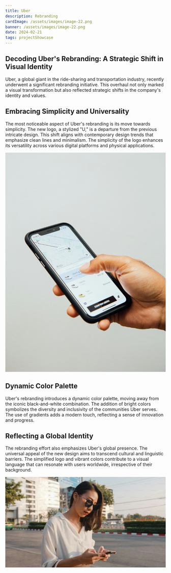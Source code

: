 ```yaml
---
title: Uber
description: Rebranding
cardImage: /assets/images/image-22.png
banner: /assets/images/image-22.png
date: 2024-02-21
tags: projectShowcase
---
```


## Decoding Uber's Rebranding: A Strategic Shift in Visual Identity

Uber, a global giant in the ride-sharing and transportation industry, recently underwent a significant rebranding initiative. This overhaul not only marked a visual transformation but also reflected strategic shifts in the company's identity and values.

## Embracing Simplicity and Universality

The most noticeable aspect of Uber's rebranding is its move towards simplicity. The new logo, a stylized "U," is a departure from the previous intricate design. This shift aligns with contemporary design trends that emphasize clean lines and minimalism. The simplicity of the logo enhances its versatility across various digital platforms and physical applications.

![Stock image](/assets/images/image-43.png)

## Dynamic Color Palette

Uber's rebranding introduces a dynamic color palette, moving away from the iconic black-and-white combination. The addition of bright colors symbolizes the diversity and inclusivity of the communities Uber serves. The use of gradients adds a modern touch, reflecting a sense of innovation and progress.

## Reflecting a Global Identity

The rebranding effort also emphasizes Uber's global presence. The universal appeal of the new design aims to transcend cultural and linguistic barriers. The simplified logo and vibrant colors contribute to a visual language that can resonate with users worldwide, irrespective of their background.

![Stock image](/assets/images/image-48.png)